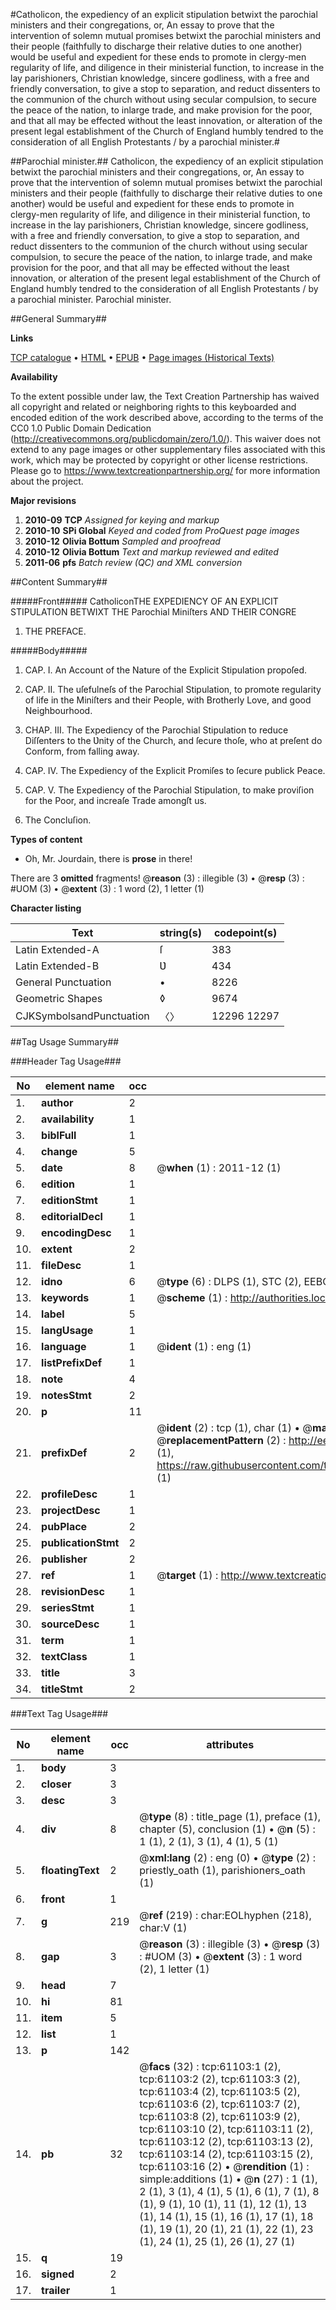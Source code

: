 #Catholicon, the expediency of an explicit stipulation betwixt the parochial ministers and their congregations, or, An essay to prove that the intervention of solemn mutual promises betwixt the parochial ministers and their people (faithfully to discharge their relative duties to one another) would be useful and expedient for these ends to promote in clergy-men regularity of life, and diligence in their ministerial function, to increase in the lay parishioners, Christian knowledge, sincere godliness, with a free and friendly conversation, to give a stop to separation, and reduct dissenters to the communion of the church without using secular compulsion, to secure the peace of the nation, to inlarge trade, and make provision for the poor, and that all may be effected without the least innovation, or alteration of the present legal establishment of the Church of England humbly tendred to the consideration of all English Protestants / by a parochial minister.#

##Parochial minister.##
Catholicon, the expediency of an explicit stipulation betwixt the parochial ministers and their congregations, or, An essay to prove that the intervention of solemn mutual promises betwixt the parochial ministers and their people (faithfully to discharge their relative duties to one another) would be useful and expedient for these ends to promote in clergy-men regularity of life, and diligence in their ministerial function, to increase in the lay parishioners, Christian knowledge, sincere godliness, with a free and friendly conversation, to give a stop to separation, and reduct dissenters to the communion of the church without using secular compulsion, to secure the peace of the nation, to inlarge trade, and make provision for the poor, and that all may be effected without the least innovation, or alteration of the present legal establishment of the Church of England humbly tendred to the consideration of all English Protestants / by a parochial minister.
Parochial minister.

##General Summary##

**Links**

[TCP catalogue](http://www.ota.ox.ac.uk/tcp/)  • 
[HTML](http://tei.it.ox.ac.uk/tcp/Texts-HTML/free/A31/A31349.html)  • 
[EPUB](http://tei.it.ox.ac.uk/tcp/Texts-EPUB/free/A31/A31349.epub) • 
[Page images (Historical Texts)](https://historicaltexts.jisc.ac.uk/eebo-12394940e)

**Availability**

To the extent possible under law, the Text Creation Partnership has waived all copyright and related or neighboring rights to this keyboarded and encoded edition of the work described above, according to the terms of the CC0 1.0 Public Domain Dedication (http://creativecommons.org/publicdomain/zero/1.0/). This waiver does not extend to any page images or other supplementary files associated with this work, which may be protected by copyright or other license restrictions. Please go to https://www.textcreationpartnership.org/ for more information about the project.

**Major revisions**

1. __2010-09__ __TCP__ *Assigned for keying and markup*
1. __2010-10__ __SPi Global__ *Keyed and coded from ProQuest page images*
1. __2010-12__ __Olivia Bottum__ *Sampled and proofread*
1. __2010-12__ __Olivia Bottum__ *Text and markup reviewed and edited*
1. __2011-06__ __pfs__ *Batch review (QC) and XML conversion*

##Content Summary##

#####Front#####
CatholiconTHE EXPEDIENCY OF AN EXPLICIT STIPULATION BETWIXT THE Parochial Miniſters AND THEIR CONGRE
1. THE PREFACE.

#####Body#####

1. CAP. I. An Account of the Nature of the Explicit Stipulation propoſed.

1. CAP. II. The uſefulneſs of the Parochial Stipulation, to promote regularity of life in the Miniſters and their People, with Brotherly Love, and good Neighbourhood.

1. CHAP. III. The Expediency of the Parochial Stipulation to reduce Diſſenters to the Ʋnity of the Church, and ſecure thoſe, who at preſent do Conform, from falling away.

1. CAP. IV. The Expediency of the Explicit Promiſes to ſecure publick Peace.

1. CAP. V. The Expediency of the Parochial Stipulation, to make proviſion for the Poor, and increaſe Trade amongſt us.

1. The Concluſion.

**Types of content**

  * Oh, Mr. Jourdain, there is **prose** in there!

There are 3 **omitted** fragments! 
 @__reason__ (3) : illegible (3)  •  @__resp__ (3) : #UOM (3)  •  @__extent__ (3) : 1 word (2), 1 letter (1)

**Character listing**


|Text|string(s)|codepoint(s)|
|---|---|---|
|Latin Extended-A|ſ|383|
|Latin Extended-B|Ʋ|434|
|General Punctuation|•|8226|
|Geometric Shapes|◊|9674|
|CJKSymbolsandPunctuation|〈〉|12296 12297|

##Tag Usage Summary##

###Header Tag Usage###

|No|element name|occ|attributes|
|---|---|---|---|
|1.|__author__|2||
|2.|__availability__|1||
|3.|__biblFull__|1||
|4.|__change__|5||
|5.|__date__|8| @__when__ (1) : 2011-12 (1)|
|6.|__edition__|1||
|7.|__editionStmt__|1||
|8.|__editorialDecl__|1||
|9.|__encodingDesc__|1||
|10.|__extent__|2||
|11.|__fileDesc__|1||
|12.|__idno__|6| @__type__ (6) : DLPS (1), STC (2), EEBO-CITATION (1), OCLC (1), VID (1)|
|13.|__keywords__|1| @__scheme__ (1) : http://authorities.loc.gov/ (1)|
|14.|__label__|5||
|15.|__langUsage__|1||
|16.|__language__|1| @__ident__ (1) : eng (1)|
|17.|__listPrefixDef__|1||
|18.|__note__|4||
|19.|__notesStmt__|2||
|20.|__p__|11||
|21.|__prefixDef__|2| @__ident__ (2) : tcp (1), char (1)  •  @__matchPattern__ (2) : ([0-9\-]+):([0-9IVX]+) (1), (.+) (1)  •  @__replacementPattern__ (2) : http://eebo.chadwyck.com/downloadtiff?vid=$1&page=$2 (1), https://raw.githubusercontent.com/textcreationpartnership/Texts/master/tcpchars.xml#$1 (1)|
|22.|__profileDesc__|1||
|23.|__projectDesc__|1||
|24.|__pubPlace__|2||
|25.|__publicationStmt__|2||
|26.|__publisher__|2||
|27.|__ref__|1| @__target__ (1) : http://www.textcreationpartnership.org/docs/. (1)|
|28.|__revisionDesc__|1||
|29.|__seriesStmt__|1||
|30.|__sourceDesc__|1||
|31.|__term__|1||
|32.|__textClass__|1||
|33.|__title__|3||
|34.|__titleStmt__|2||


###Text Tag Usage###

|No|element name|occ|attributes|
|---|---|---|---|
|1.|__body__|3||
|2.|__closer__|3||
|3.|__desc__|3||
|4.|__div__|8| @__type__ (8) : title_page (1), preface (1), chapter (5), conclusion (1)  •  @__n__ (5) : 1 (1), 2 (1), 3 (1), 4 (1), 5 (1)|
|5.|__floatingText__|2| @__xml:lang__ (2) : eng (0)  •  @__type__ (2) : priestly_oath (1), parishioners_oath (1)|
|6.|__front__|1||
|7.|__g__|219| @__ref__ (219) : char:EOLhyphen (218), char:V (1)|
|8.|__gap__|3| @__reason__ (3) : illegible (3)  •  @__resp__ (3) : #UOM (3)  •  @__extent__ (3) : 1 word (2), 1 letter (1)|
|9.|__head__|7||
|10.|__hi__|81||
|11.|__item__|5||
|12.|__list__|1||
|13.|__p__|142||
|14.|__pb__|32| @__facs__ (32) : tcp:61103:1 (2), tcp:61103:2 (2), tcp:61103:3 (2), tcp:61103:4 (2), tcp:61103:5 (2), tcp:61103:6 (2), tcp:61103:7 (2), tcp:61103:8 (2), tcp:61103:9 (2), tcp:61103:10 (2), tcp:61103:11 (2), tcp:61103:12 (2), tcp:61103:13 (2), tcp:61103:14 (2), tcp:61103:15 (2), tcp:61103:16 (2)  •  @__rendition__ (1) : simple:additions (1)  •  @__n__ (27) : 1 (1), 2 (1), 3 (1), 4 (1), 5 (1), 6 (1), 7 (1), 8 (1), 9 (1), 10 (1), 11 (1), 12 (1), 13 (1), 14 (1), 15 (1), 16 (1), 17 (1), 18 (1), 19 (1), 20 (1), 21 (1), 22 (1), 23 (1), 24 (1), 25 (1), 26 (1), 27 (1)|
|15.|__q__|19||
|16.|__signed__|2||
|17.|__trailer__|1||
